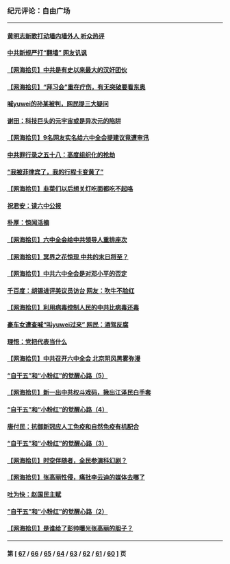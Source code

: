 ### 纪元评论：自由广场
---
#### [黄明志新歌打动墙内墙外人 听众热评](../../pages/nsc993/n13383506.md) 
#### [中共新规严打“翻墙” 网友讥讽](../../pages/nsc993/n13381222.md) 
#### [【网海拾贝】中共是有史以来最大的汉奸团伙](../../pages/nsc993/n13381269.md) 
#### [【网海拾贝】“拜习会”重在疗伤，有无突破要看东奥](../../pages/nsc993/n13379205.md) 
#### [喊yuwei的孙某被判，网民提三大疑问](../../pages/nsc993/n13379080.md) 
#### [谢田：科技巨头的元宇宙或是异次元的陷阱](../../pages/nsc993/n13376012.md) 
#### [【网海拾贝】9名网友实名给六中全会提建议竟遭审讯](../../pages/nsc993/n13376535.md) 
#### [中共罪行录之五十八：高度组织化的抢劫](../../pages/nsc993/n13376009.md) 
#### [“我被菲律宾了，我的行程卡变黄了”](../../pages/nsc993/n13375076.md) 
#### [【网海拾贝】韭菜们以后想关灯吃面都吃不起咯](../../pages/nsc993/n13375100.md) 
#### [祝君安：读六中公报](../../pages/nsc993/n13375031.md) 
#### [朴厚：惊闻活摘](../../pages/nsc993/n13374864.md) 
#### [【网海拾贝】六中全会给中共领导人重排座次](../../pages/nsc993/n13373604.md) 
#### [【网海拾贝】冥界之花惊现 中共的末日将至？](../../pages/nsc993/n13371400.md) 
#### [【网海拾贝】中共六中全会是对邓小平的否定](../../pages/nsc993/n13369862.md) 
#### [千百度：胡锡进评美议员访台 网友：吹牛不脸红](../../pages/nsc993/n13369454.md) 
#### [【网海拾贝】利用病毒控制人民的中共比病毒还毒](../../pages/nsc993/n13366895.md) 
#### [豪车女遭查喊“叫yuwei过来” 网民：酒驾反腐](../../pages/nsc993/n13366842.md) 
#### [理悟：党把代表当什么](../../pages/nsc993/n13366816.md) 
#### [【网海拾贝】中共召开六中全会 北京阴风黑雾弥漫](../../pages/nsc993/n13364344.md) 
#### [“自干五”和“小粉红”的觉醒心路（5）](../../pages/nsc993/n13364305.md) 
#### [【网海拾贝】新一出中共权斗戏码，揪出江泽民白手套](../../pages/nsc993/n13361697.md) 
#### [“自干五”和“小粉红”的觉醒心路（4）](../../pages/nsc993/n13361539.md) 
#### [唐付民：抗御新冠应人工免疫和自然免疫有机配合](../../pages/nsc993/n13361526.md) 
#### [“自干五”和“小粉红”的觉醒心路（3）](../../pages/nsc993/n13358759.md) 
#### [【网海拾贝】时空伴随者，全民参演科幻剧？](../../pages/nsc993/n13358829.md) 
#### [【网海拾贝】张高丽性侵，痛批李云迪的媒体去哪了](../../pages/nsc993/n13357431.md) 
#### [吐为快：赵国民主赋](../../pages/nsc993/n13357508.md) 
#### [“自干五”和“小粉红”的觉醒心路（2）](../../pages/nsc993/n13357310.md) 
#### [【网海拾贝】是谁给了彭帅曝光张高丽的胆子？](../../pages/nsc993/n13355728.md) 

---
#### 第 [ [67](./67.md) / [66](./66.md) / [65](./65.md) / [64](./64.md) / [63](./63.md) / [62](./62.md) / [61](./61.md) / [60](./60.md) ] 页
